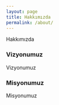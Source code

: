 ```yaml
---
layout: page
title: Hakkımızda
permalink: /about/
---
```


Hakkımızda

### Vizyonumuz
Vizyonumuz

### Misyonumuz
Misyonumuz